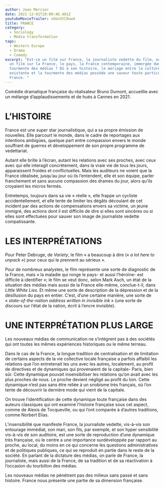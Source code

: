 ```yaml
---
author: Jean Mercier
date: 2021-12-01T20:09:46.401Z
youtubeMovieTrailer: v6UvXtC0uw4
title: FRANCE
category:
  - Sociology
  - Media transformation
tags:
  - Western Europe
  - Drama
  - Comedy
excerpt: "Est-ce un film sur France, la journaliste vedette du film, ou est-ce
  un film sur la France, le pays, la France contemporaine, immergée dans la
  tourmente des médias ? Dû à son histoire, le mariage entre la culture déjà
  existante et la tourmente des médias possède une saveur toute particulière en
  France. "
---
```

Comédie dramatique française du réalisateur Bruno Dumont, accueillie avec un mélange d’applaudissements et de hués à Cannes en 2021.

# L’HISTOIRE

France est une super star journalistique, qui a sa propre émission de nouvelles. Elle parcourt le monde, dans le cadre de reportages aux intentions ambigües, quelque part entre compassion envers le monde souffrant de guerres et développement de son propre programme de vedettariat.

Autant elle brille à l’écran, autant les relations avec ses proches, avec ceux avec qui elle interagit concrètement, dans la vraie vie de tous les jours, apparaissent froides et conflictuelles. Mais les auditeurs ne voient que la France idéalisée, jusqu’au jour où ils l’entendent, elle et son équipe, parler franchement et sans aucune compassion des drames du jour, alors qu’ils croyaient les micros fermés.

Entretemps, toujours dans sa vie « réelle », elle frappe un cycliste accidentellement, et elle tente de limiter les dégâts découlant de cet incident par des actions de compensations envers sa victime, un jeune immigré, des actions dont il est difficile de dire si elles sont sincères ou si elles sont effectuées pour sauver son image de journaliste vedette compatissante.

# LES INTERPRÉTATIONS

Pour Peter Debruge, de *Variety*, le film « a beaucoup à dire (« *a lot here to unpack »*) pour ceux qui le prennent au sérieux ».

Pour de nombreux analystes, le film représente une sorte de diagnostic de la France, mais « la maladie qui ronge le pays- et aussi l’héroïne- est difficile à identifier »; le film se veut donc, selon Mark Asch, un état de la situation des médias mais aussi de la France elle-même, conclue-t-il, dans *Little White Lies*. Et même une sorte de description de la dépression et de la désillusion du pays en entier. C’est, d’une certaine manière, une sorte de « *state-of-the-nation address written in invisible ink* » (une sorte de discours sur l’état de la nation, écrit à l’encre invisible).

# UNE INTERPRÉTATION PLUS LARGE

Les nouveaux médias de communication ne s’intègrent pas à des sociétés qui ont toutes les mêmes expériences historiques ou le même terreau.

Dans le cas de la France, la longue tradition de centralisation et de limitation de certains aspects de la vie collective locale française a parfois affaibli les relations que l’on entretenait les uns avec les autres, localement, au profit de directives et de dynamiques qui provenaient de la capitale- Paris, bien sûr. Cette dynamique pouvait insensibiliser les relations qu’on avait avec les plus proches de nous. Le proche devient négligé au profit du loin. Cette dynamique n’est pas sans être reliée à un snobisme très français, où l’on tente de découvrir la dernière mode qui vient de la capitale.

On trouve l’identification de cette dynamique toute française dans des auteurs classiques qui ont examiné l’histoire française sous cet aspect, comme de Alexis de Tocqueville, ou qui l’ont comparée à d’autres traditions, comme Norbert Elias.

L’insensibilité que manifeste France, la journaliste vedette, vis-à-vis son entourage immédiat, son mari, son fils, par exemple, et son hyper sensibilité vis-à-vis de son auditoire, est une sorte de reproduction d’une dynamique très française, où le centre a une importance surdéveloppée par rapport au proche, au local, du moins en ce qui concerne les questions administratives et de politiques publiques, ce qui se reproduit en partie dans le reste de la société. En parlant de la dictature des médias, on parle de France, la journaliste, mais aussi de la France, de sa tradition et de sa réactivation à l’occasion du tourbillon des médias.

Les nouveaux médias ne pénètrent pas des milieux sans passé et sans histoire. France nous présente une partie de sa dimension française.